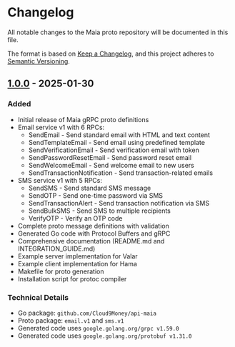 # Changelog

All notable changes to the Maia proto repository will be documented in this file.

The format is based on [Keep a Changelog](https://keepachangelog.com/en/1.0.0/),
and this project adheres to [Semantic Versioning](https://semver.org/spec/v2.0.0.html).

## [1.0.0] - 2025-01-30

### Added
- Initial release of Maia gRPC proto definitions
- Email service v1 with 6 RPCs:
  - SendEmail - Send standard email with HTML and text content
  - SendTemplateEmail - Send email using predefined template
  - SendVerificationEmail - Send verification email with token
  - SendPasswordResetEmail - Send password reset email
  - SendWelcomeEmail - Send welcome email to new users
  - SendTransactionNotification - Send transaction-related emails
- SMS service v1 with 5 RPCs:
  - SendSMS - Send standard SMS message
  - SendOTP - Send one-time password via SMS
  - SendTransactionAlert - Send transaction notification via SMS
  - SendBulkSMS - Send SMS to multiple recipients
  - VerifyOTP - Verify an OTP code
- Complete proto message definitions with validation
- Generated Go code with Protocol Buffers and gRPC
- Comprehensive documentation (README.md and INTEGRATION_GUIDE.md)
- Example server implementation for Valar
- Example client implementation for Hama
- Makefile for proto generation
- Installation script for protoc compiler

### Technical Details
- Go package: `github.com/Cloud9Money/api-maia`
- Proto package: `email.v1` and `sms.v1`
- Generated code uses `google.golang.org/grpc v1.59.0`
- Generated code uses `google.golang.org/protobuf v1.31.0`

[1.0.0]: https://github.com/Cloud9Money/api-maia/releases/tag/v1.0.0
